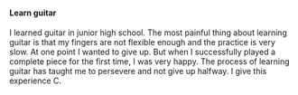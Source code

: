 #### Learn guitar
I learned guitar in junior high school.
The most painful thing about learning guitar is that my fingers are not flexible enough and the practice is very slow. At one point I wanted to give up.
But when I successfully played a complete piece for the first time, I was very happy.
The process of learning guitar has taught me to persevere and not give up halfway.
I give this experience C.